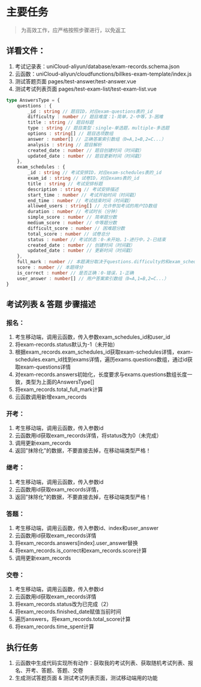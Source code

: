 # 主要任务

> 为高效工作，应严格按照步骤进行，以免返工

## 详看文件：
1. 考试记录表：uniCloud-aliyun/database/exam-records.schema.json
2. 云函数：uniCloud-aliyun/cloudfunctions/billkes-exam-template/index.js
3. 测试答题页面 pages/test-answer/test-answer.vue
4. 测试考试列表页面 pages/test-exam-list/test-exam-list.vue

```ts
type AnswersType = {
	questions : {
		_id : string // 题目ID，对应exam-questions表的_id
		difficulty : number // 题目难度：1-简单，2-中等，3-困难
		title : string // 题目标题
		type : string // 题目类型：single-单选题，multiple-多选题
		options : string[] // 题目选项数组
		answer : number[] // 正确答案索引数组（0=A,1=B,2=C...）
		analysis : string // 题目解析
		created_date : number // 题目创建时间（时间戳）
		updated_date : number // 题目更新时间（时间戳）
	},
	exam_schedules : {
		_id : string // 考试安排ID，对应exam-schedules表的_id
		exam_id : string // 试卷ID，对应exams表的_id
		title : string // 考试安排标题
		description : string // 考试安排描述
		start_time : number // 考试开始时间（时间戳）
		end_time : number // 考试结束时间（时间戳）
		allowed_users : string[] // 允许参加考试的用户ID数组
		duration : number // 考试时长（分钟）
		simple_score : number // 简单题分数
		medium_score : number // 中等题分数
		difficult_score : number // 困难题分数
		total_score : number // 试卷总分
		status : number // 考试状态：0-未开始，1-进行中，2-已结束
		created_date : number // 创建时间（时间戳）
		updated_date : number // 更新时间（时间戳）
	},
	full_mark : number // 本题满分取决于questions.difficulty的和exam_schedules.simple_score、exam_schedules.medium_score、exam_schedules.difficult_score
	score : number // 本题得分
	is_correct : number // 是否正确：0-错误，1-正确
	user_answer : number[] // 用户答案索引数组（0=A,1=B,2=C...）
}
```

## 考试列表 & 答题 步骤描述

### 报名：

1. 考生移动端，调用云函数，传入参数exam_schedules_id和user_id
2. 将exam-records.status默认为-1（未开始） 
3. 根据exam_records.exam_schedules_id获取exam-schedules详情，exam-schedules.exam_id找到exams详情，遍历exams.questions数组，通过id获取exam-questions详情
4. 对exam-records.answers初始化，长度要求与exams.questions数组长度一致，类型为上面的AnswersType[]
5. 将exam_records.total_full_mark计算 
6. 云函数调用新增exam_records 

### 开考：

1. 考生移动端，调用云函数，传入参数id
2. 云函数用id获取exam_records详情，将status改为0（未完成）
3. 调用更新exam_records
4. 返回"抹除化"的数据，不要直接去掉，在移动端类型严格！

### 继考：

1. 考生移动端，调用云函数，传入参数id
2. 云函数用id获取exam_records详情，
3. 返回"抹除化"的数据，不要直接去掉，在移动端类型严格！

### 答题：

1. 考生移动端，调用云函数，传入参数id、index和user_answer
2. 云函数用id获取exam_records详情
3. 将exam_records.answers[index].user_answer替换
4. 将exam_records.is_correct和exam_records.score计算
5. 调用更新exam_records

### 交卷：

1. 考生移动端，调用云函数，传入参数id
2. 云函数用id获取exam_records详情
3. 将exam_records.status改为已完成（2）
4. 将exam_records.finished_date赋值当前时间
5. 遍历answers，将exam_records.total_score计算 
6. 将exam_records.time_spent计算

## 执行任务

1. 云函数中生成代码实现所有动作：获取我的考试列表、获取随机考试列表、报名、开考、答题、答题、交卷
2. 生成测试答题页面 & 测试考试列表页面，测试移动端用的功能
